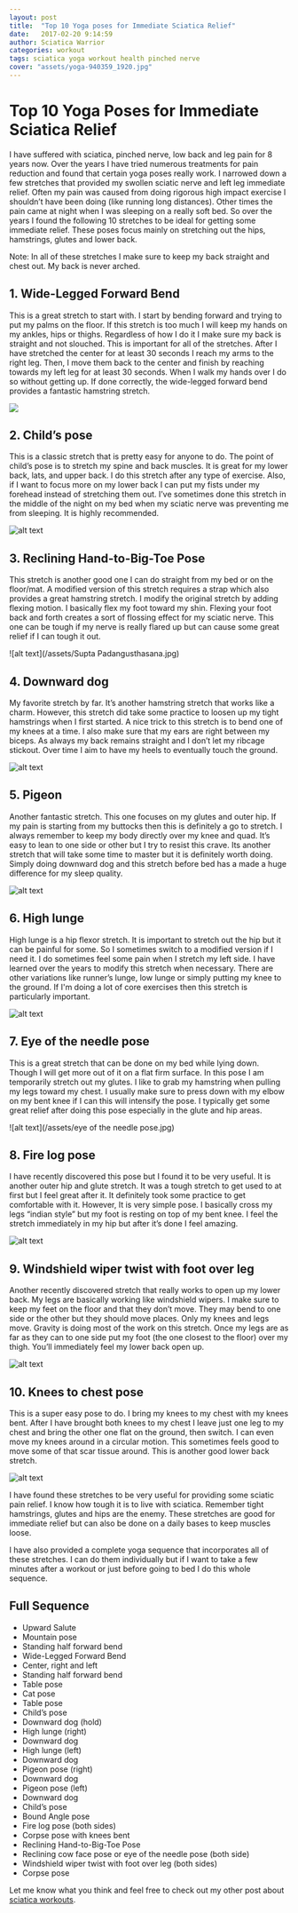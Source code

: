 ```yaml
---
layout: post
title:  "Top 10 Yoga poses for Immediate Sciatica Relief"
date:   2017-02-20 9:14:59
author: Sciatica Warrior
categories: workout
tags: sciatica yoga workout health pinched nerve
cover: "assets/yoga-940359_1920.jpg"
---
```



# Top 10 Yoga Poses for Immediate Sciatica Relief

I have suffered with sciatica, pinched nerve, low back and leg pain for 8 years now. Over the years I have tried numerous treatments for pain reduction and found that certain yoga poses really work. I narrowed down a few stretches that provided my swollen sciatic nerve and left leg immediate relief. Often my pain was caused from doing rigorous high impact exercise I shouldn’t have been doing (like running long distances). Other times the pain came at night when I was sleeping on a really soft bed. So over the years I found the following 10 stretches to be ideal for getting some immediate relief. These poses focus mainly on stretching out the hips, hamstrings, glutes and lower back. 

Note: In all of these stretches I make sure to keep my back straight and chest out. My back is never arched. 

## 1. Wide-Legged Forward Bend
This is a great stretch to start with. I start by bending forward and trying to put my palms on the floor. If this stretch is too much I will keep my hands on my ankles, hips or thighs. Regardless of how I do it I make sure my back is straight and not slouched. This is important for all of the stretches. After I have stretched the center for at least 30 seconds I reach my arms to the right leg. Then, I move them back to the center and finish by reaching towards my left leg for at least 30 seconds. When I walk my hands over I do so without getting up. If done correctly, the wide-legged forward bend provides a fantastic hamstring stretch.

<img src="sciaticaworkout/assets/Prasarita Padottanasana.jpg">

## 2. Child’s pose
This is a classic stretch that is pretty easy for anyone to do. The point of child’s pose is to stretch my spine and back muscles. It is great for my lower back, lats, and upper back. I do this stretch after any type of exercise. Also, if I want to focus more on my lower back I can put my fists under my forehead instead of stretching them out. I’ve sometimes done this stretch in the middle of the night on my bed when my sciatic nerve was preventing me from sleeping. It is highly recommended.

![alt text](/assets/childspose.jpg)

## 3. Reclining Hand-to-Big-Toe Pose 
This stretch is another good one I can do straight from my bed or on the floor/mat. A modified version of this stretch requires a strap which also provides a great hamstring stretch. I modify the original stretch by adding flexing motion. I basically flex my foot toward my shin.  Flexing your foot back and forth creates a sort of flossing effect for my sciatic nerve. This one can be tough if my nerve is really flared up but can cause some great relief if I can tough it out.

![alt text](/assets/Supta Padangusthasana.jpg)

## 4. Downward dog
My favorite stretch by far. It’s another hamstring stretch that works like a charm. However, this stretch did take some practice to loosen up my tight hamstrings when I first started. A nice trick to this stretch is to bend one of my knees at a time. I also make sure that my ears are right between my biceps. As always my back remains straight and I don’t let my ribcage stickout. Over time I aim to have my heels to eventually touch the ground. 

![alt text](/assets/downwarddog1.jpg)

## 5. Pigeon
Another fantastic stretch. This one focuses on my glutes and outer hip. If my pain is starting from my buttocks then this is definitely a go to stretch. I always remember to keep my body directly over my knee and quad. It’s easy to lean to one side or other but I try to resist this crave. Its another stretch that will take some time to master but it is definitely worth doing. Simply doing downward dog and this stretch before bed has a made a huge difference for my sleep quality. 

![alt text](/assets/pigeon-pose.jpg)

## 6. High lunge
High lunge is a hip flexor stretch. It is important to stretch out the hip but it can be painful for some. So I sometimes switch to a modified version if I need it. I do sometimes feel some pain when I stretch my left side. I have learned over the years to modify this stretch when necessary. There are other variations like runner’s lunge, low lunge or simply putting my knee to the ground. If I'm doing a lot of core exercises then this stretch is particularly important. 

![alt text](/assets/high-lunge.jpg)

## 7. Eye of the needle pose
This is a great stretch that can be done on my bed while lying down. Though I will get more out of it on a flat firm surface. In this pose I am temporarily stretch out my glutes. I like to grab my hamstring when pulling my legs toward my chest. I usually make sure to press down with my elbow on my bent knee if I can this will intensify the pose. I typically get some great relief after doing this pose especially in the glute and hip areas.

![alt text](/assets/eye of the needle pose.jpg)

## 8. Fire log pose
I have recently discovered this pose but I found it to be very useful. It is another outer hip and glute stretch. It was a tough stretch to get used to at first but I feel great after it. It definitely took some practice to get comfortable with it. However, It is very simple pose. I basically cross my legs “indian style” but my foot is resting on top of my bent knee. I feel the stretch immediately in my hip but after it’s done I feel amazing.

![alt text](/assets/firelog.jpg)

## 9. Windshield wiper twist with foot over leg
Another recently discovered stretch that really works to open up my lower back. My legs are basically working like windshield wipers. I make sure to keep my feet on the floor and that they don’t move. They may bend to one side or the other but they should move places. Only my knees and legs move. Gravity is doing most of the work on this stretch. Once my legs are as far as they can to one side put my foot (the one closest to the floor) over my thigh. You’ll immediately feel my lower back open up. 

![alt text](/assets/fwindshieldwiper.jpg)

## 10. Knees to chest pose
This is a super easy pose to do. I bring my knees to my chest with my knees bent. After I have brought both knees to my chest I leave just one leg to my chest and bring the other one flat on the ground, then switch. I can even move my knees around in a circular motion. This sometimes feels good to move some of that scar tissue around. This is another good lower back stretch. 

![alt text](/assets/Apanasana.png)

I have found these stretches to be very useful for providing some sciatic pain relief. I know how tough it is to live with sciatica. Remember tight hamstrings, glutes and hips are the enemy. These stretches are good for immediate relief but can also be done on a daily bases to keep muscles loose. 

I have also provided a complete yoga sequence that incorporates all of these stretches. I can do them individually but if I want to take a few minutes after a workout or just before going to bed I do this whole sequence.

## Full Sequence

* Upward Salute
* Mountain pose
* Standing half forward bend
* Wide-Legged Forward Bend
* Center, right and left
* Standing half forward bend
* Table pose
* Cat pose
* Table pose
* Child’s pose
* Downward dog (hold)
* High lunge (right)
* Downward dog
* High lunge (left)
* Downward dog
* Pigeon pose (right)
* Downward dog
* Pigeon pose (left)
* Downward dog
* Child’s pose
* Bound Angle pose
* Fire log pose (both sides)
* Corpse pose with knees bent
* Reclining Hand-to-Big-Toe Pose
* Reclining cow face pose or eye of the needle pose (both side)
* Windshield wiper twist with foot over leg (both sides)
* Corpse pose

Let me know what you think and feel free to check out my other post about [sciatica workouts](http://sciaticawarrior.github.io/sciaticaworkout/workout/2016/04/30/sciatica-workout.html).

